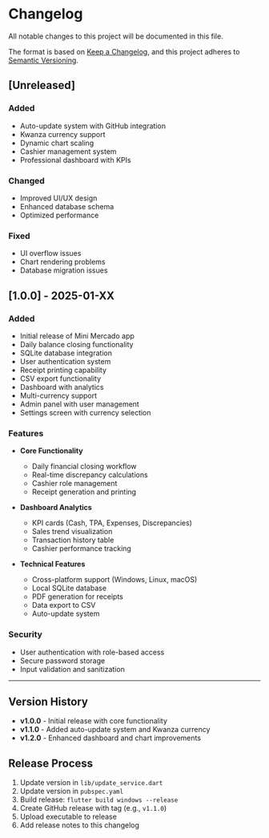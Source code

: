 # Changelog

All notable changes to this project will be documented in this file.

The format is based on [Keep a Changelog](https://keepachangelog.com/en/1.0.0/),
and this project adheres to [Semantic Versioning](https://semver.org/spec/v2.0.0.html).

## [Unreleased]

### Added
- Auto-update system with GitHub integration
- Kwanza currency support
- Dynamic chart scaling
- Cashier management system
- Professional dashboard with KPIs

### Changed
- Improved UI/UX design
- Enhanced database schema
- Optimized performance

### Fixed
- UI overflow issues
- Chart rendering problems
- Database migration issues

## [1.0.0] - 2025-01-XX

### Added
- Initial release of Mini Mercado app
- Daily balance closing functionality
- SQLite database integration
- User authentication system
- Receipt printing capability
- CSV export functionality
- Dashboard with analytics
- Multi-currency support
- Admin panel with user management
- Settings screen with currency selection

### Features
- **Core Functionality**
  - Daily financial closing workflow
  - Real-time discrepancy calculations
  - Cashier role management
  - Receipt generation and printing

- **Dashboard Analytics**
  - KPI cards (Cash, TPA, Expenses, Discrepancies)
  - Sales trend visualization
  - Transaction history table
  - Cashier performance tracking

- **Technical Features**
  - Cross-platform support (Windows, Linux, macOS)
  - Local SQLite database
  - PDF generation for receipts
  - Data export to CSV
  - Auto-update system

### Security
- User authentication with role-based access
- Secure password storage
- Input validation and sanitization

---

## Version History

- **v1.0.0** - Initial release with core functionality
- **v1.1.0** - Added auto-update system and Kwanza currency
- **v1.2.0** - Enhanced dashboard and chart improvements

## Release Process

1. Update version in `lib/update_service.dart`
2. Update version in `pubspec.yaml`
3. Build release: `flutter build windows --release`
4. Create GitHub release with tag (e.g., `v1.1.0`)
5. Upload executable to release
6. Add release notes to this changelog 